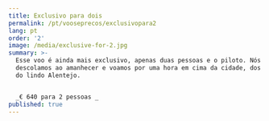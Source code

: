 ```yaml
---
title: Exclusivo para dois
permalink: /pt/vooseprecos/exclusivopara2
lang: pt
order: '2'
image: /media/exclusive-for-2.jpg
summary: >-
  Esse voo é ainda mais exclusivo, apenas duas pessoas e o piloto. Nós
  descolamos ao amanhecer e voamos por uma hora em cima da cidade, dos campos e
  do lindo Alentejo.


  _€ 640 para 2 pessoas _
published: true
---
```


